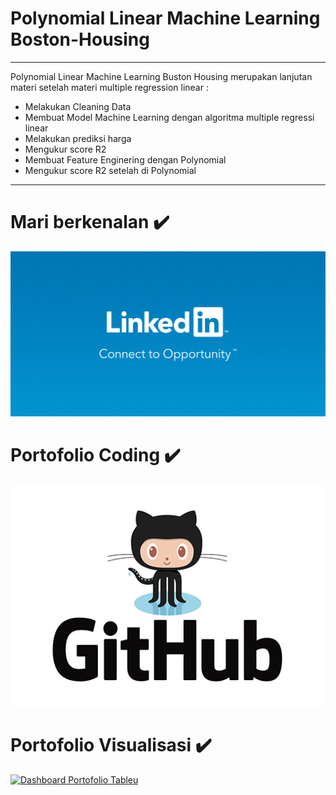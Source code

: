 # Polynomial Linear Machine Learning Boston-Housing

<hr>

Polynomial Linear Machine Learning Buston Housing merupakan lanjutan materi setelah materi multiple regression linear :
- Melakukan Cleaning Data
- Membuat Model Machine Learning dengan algoritma multiple regressi linear
- Melakukan prediksi harga
- Mengukur score R2 
- Membuat Feature Enginering dengan Polynomial 
- Mengukur score R2 setelah di Polynomial

<hr>


# Mari berkenalan :heavy_check_mark:
[![Avenger](https://github.com/mhdalfarisy/CRUD-Program-Stock-Barang-Gudang/blob/main/image/Linkedin.jpg)](https://www.linkedin.com/in/m-alfarisy97/)


# Portofolio Coding :heavy_check_mark:
[![Github](https://github.com/mhdalfarisy/CRUD-Program-Stock-Barang-Gudang/blob/main/image/github-logo-tile.png)](https://github.com/mhdalfarisy)


# Portofolio Visualisasi :heavy_check_mark:
[![Dashboard Portofolio Tableu](https://github.com/mhdalfarisy/Capstone-Project-Modul-1---Program-Stock-Barang-Gudang-/blob/main/image/Tableau-Server-1.jpg)](https://public.tableau.com/app/profile/muhammad.al.farisy6147)
